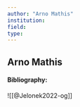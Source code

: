 ```yaml
---
author: "Arno Mathis"
institution:
field:
type:
---
```


## Arno Mathis
#### Bibliography:

![[@Jelonek2022-og]]